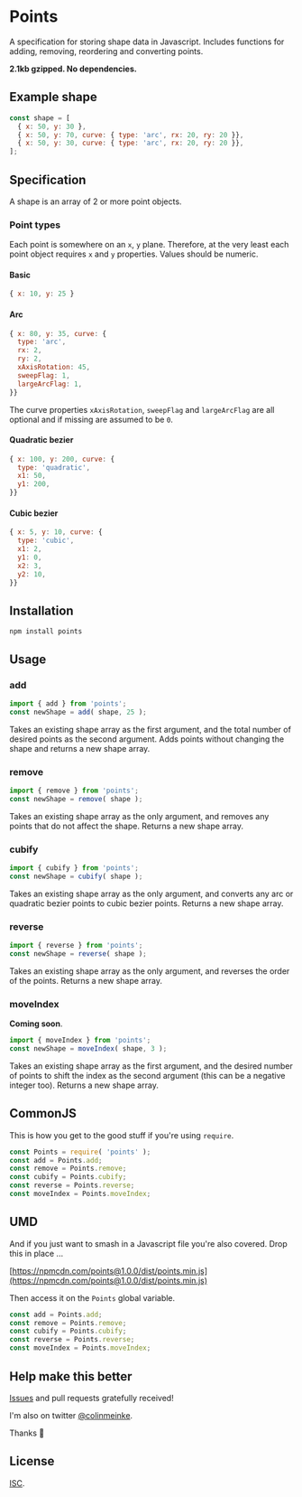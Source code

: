 # Points

A specification for storing shape data in Javascript. Includes
functions for adding, removing, reordering and converting
points.

**2.1kb gzipped. No dependencies.**

## Example shape

```js
const shape = [
  { x: 50, y: 30 },
  { x: 50, y: 70, curve: { type: 'arc', rx: 20, ry: 20 }},
  { x: 50, y: 30, curve: { type: 'arc', rx: 20, ry: 20 }},
];
```

## Specification

A shape is an array of 2 or more point objects.

### Point types

Each point is somewhere on an `x`, `y` plane. Therefore, at
the very least each point object requires `x` and `y`
properties. Values should be numeric.

#### Basic

```js
{ x: 10, y: 25 }
```

#### Arc

```js
{ x: 80, y: 35, curve: {
  type: 'arc',
  rx: 2,
  ry: 2,
  xAxisRotation: 45,
  sweepFlag: 1,
  largeArcFlag: 1,
}}
```

The curve properties `xAxisRotation`, `sweepFlag` and
`largeArcFlag` are all optional and if missing are assumed to
be `0`.

#### Quadratic bezier

```js
{ x: 100, y: 200, curve: {
  type: 'quadratic',
  x1: 50,
  y1: 200,
}}
```

#### Cubic bezier

```js
{ x: 5, y: 10, curve: {
  type: 'cubic',
  x1: 2,
  y1: 0,
  x2: 3,
  y2: 10,
}}
```

## Installation

```
npm install points
```

## Usage

### add

```js
import { add } from 'points';
const newShape = add( shape, 25 );
```

Takes an existing shape array as the first argument, and the
total number of desired points as the second argument. Adds
points without changing the shape and returns a new shape
array.

### remove

```js
import { remove } from 'points';
const newShape = remove( shape );
```

Takes an existing shape array as the only argument, and
removes any points that do not affect the shape. Returns a
new shape array.

### cubify

```js
import { cubify } from 'points';
const newShape = cubify( shape );
```

Takes an existing shape array as the only argument, and
converts any arc or quadratic bezier points to cubic bezier
points. Returns a new shape array.

### reverse

```js
import { reverse } from 'points';
const newShape = reverse( shape );
```

Takes an existing shape array as the only argument, and
reverses the order of the points. Returns a new shape array.

### moveIndex

**Coming soon**.

```js
import { moveIndex } from 'points';
const newShape = moveIndex( shape, 3 );
```

Takes an existing shape array as the first argument, and the
desired number of points to shift the index as the second
argument (this can be a negative integer too). Returns a new
shape array.

## CommonJS

This is how you get to the good stuff if you're using
`require`.

```js
const Points = require( 'points' );
const add = Points.add;
const remove = Points.remove;
const cubify = Points.cubify;
const reverse = Points.reverse;
const moveIndex = Points.moveIndex;
```

## UMD

And if you just want to smash in a Javascript file you're
also covered. Drop this in place ...

[https://npmcdn.com/points@1.0.0/dist/points.min.js](https://npmcdn.com/points@1.0.0/dist/points.min.js)

Then access it on the `Points` global variable.

```js
const add = Points.add;
const remove = Points.remove;
const cubify = Points.cubify;
const reverse = Points.reverse;
const moveIndex = Points.moveIndex;
```

## Help make this better

[Issues](https://github.com/colinmeinke/points/issues/new)
and pull requests gratefully received!

I'm also on twitter [@colinmeinke](https://twitter.com/colinmeinke).

Thanks :star2:

## License

[ISC](./LICENSE.md).
